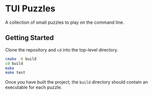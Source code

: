 # TUI Puzzles
A collection of small puzzles to play on the command line.

## Getting Started
Clone the repository and `cd` into the top-level directory.
```sh
cmake -B build
cd build
make
make test
```
Once you have built the project, the `build`  directory should contain an executable for each puzzle.